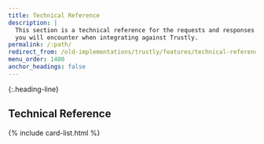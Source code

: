 ```yaml
---
title: Technical Reference
description: |
  This section is a technical reference for the requests and responses
  you will encounter when integrating against Trustly.
permalink: /:path/
redirect_from: /old-implementations/trustly/features/technical-reference/
menu_order: 1400
anchor_headings: false
---
```


{:.heading-line}
## Technical Reference

{% include card-list.html %}
